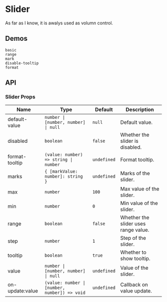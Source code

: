 # Slider

As far as I know, it is awalys used as volumn control.

## Demos

```demo
basic
range
mark
disable-tooltip
format
```

## API

### Slider Props

| Name | Type | Default | Description |
| --- | --- | --- | --- |
| default-value | `number \| [number, number] \| null` | `null` | Default value. |
| disabled | `boolean` | `false` | Whether the slider is disabled. |
| format-tooltip | `(value: number) => string \| number` | `undefined` | Format tooltip. |
| marks | `{ [markValue: number]: string }` | `undefined` | Marks of the slider. |
| max | `number` | `100` | Max value of the slider. |
| min | `number` | `0` | Min value of the slider. |
| range | `boolean` | `false` | Whether the slider uses range value. |
| step | `number` | `1` | Step of the slider. |
| tooltip | `boolean` | `true` | Whether to show tooltip. |
| value | `number \| [number, number] \| null` | `undefined` | Value of the slider. |
| on-update:value | `(value: number \| [number, number]) => void` | `undefined` | Callback on value update. |
